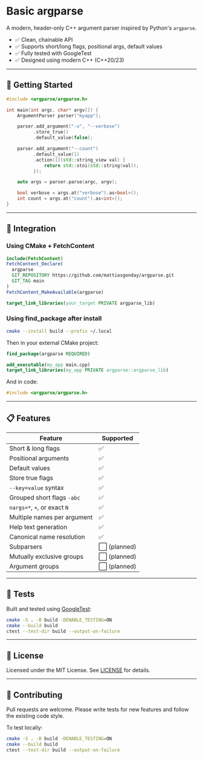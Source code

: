 # Basic argparse

A modern, header-only C++ argument parser inspired by Python's `argparse`.

* ✅ Clean, chainable API
* ✅ Supports short/long flags, positional args, default values
* ✅ Fully tested with GoogleTest
* ✅ Designed using modern C++ (C++20/23)

---

## 🚀 Getting Started

```cpp
#include <argparse/argparse.h>

int main(int argc, char* argv[]) {
    ArgumentParser parser("myapp");

    parser.add_argument("-v", "--verbose")
          .store_true()
          .default_value(false);

    parser.add_argument("--count")
          .default_value(1)
          .action([](std::string_view val) {
              return std::stoi(std::string(val));
          });

    auto args = parser.parse(argc, argv);

    bool verbose = args.at("verbose").as<bool>();
    int count = args.at("count").as<int>();
}
```

---

## 🔧 Integration

### Using CMake + FetchContent

```cmake
include(FetchContent)
FetchContent_Declare(
  argparse
  GIT_REPOSITORY https://github.com/mattiasgonday/argparse.git
  GIT_TAG main
)
FetchContent_MakeAvailable(argparse)

target_link_libraries(your_target PRIVATE argparse_lib)
```

### Using find_package after install

```bash
cmake --install build --prefix ~/.local
```

Then in your external CMake project:

```cmake
find_package(argparse REQUIRED)

add_executable(my_app main.cpp)
target_link_libraries(my_app PRIVATE argparse::argparse_lib)
```

And in code:

```cpp
#include <argparse/argparse.h>
```

---

## 📋 Features

| Feature                      | Supported    |
| ---------------------------- | ------------ |
| Short & long flags           | ✅            |
| Positional arguments         | ✅            |
| Default values               | ✅            |
| Store true flags             | ✅            |
| `--key=value` syntax         | ✅            |
| Grouped short flags `-abc`   | ✅            |
| `nargs=*`, `+`, or exact `N` | ✅            |
| Multiple names per argument  | ✅            |
| Help text generation         | ✅            |
| Canonical name resolution    | ✅            |
| Subparsers                   | ⬜️ (planned) |
| Mutually exclusive groups    | ⬜️ (planned) |
| Argument groups              | ⬜️ (planned) |

---

## 🧪 Tests

Built and tested using [GoogleTest](https://github.com/google/googletest):

```bash
cmake -S . -B build -DENABLE_TESTING=ON
cmake --build build
ctest --test-dir build --output-on-failure
```

---

## 📄 License

Licensed under the MIT License. See [LICENSE](LICENSE) for details.

---

## 🤝 Contributing

Pull requests are welcome. Please write tests for new features and follow the existing code style.

To test locally:

```bash
cmake -S . -B build -DENABLE_TESTING=ON
cmake --build build
ctest --test-dir build --output-on-failure
```


